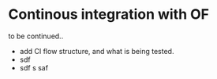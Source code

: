 # Continous integration with OF

to be continued..

* add CI flow structure, and what is being tested.
*   sdf
* sdf s saf